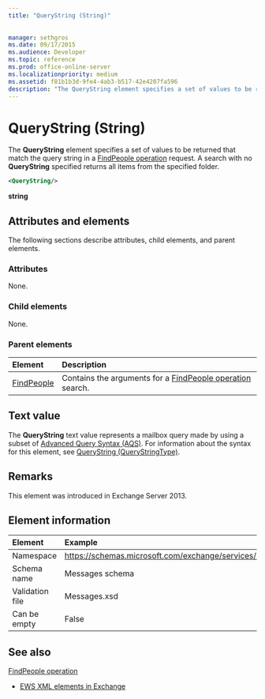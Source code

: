 ```yaml
---
title: "QueryString (String)"
 
 
manager: sethgros
ms.date: 09/17/2015
ms.audience: Developer
ms.topic: reference
ms.prod: office-online-server
ms.localizationpriority: medium
ms.assetid: f81b1b3d-9fe4-4ab3-b517-42e4207fa596
description: "The QueryString element specifies a set of values to be returned that match the query string in a FindPeople operation request. A search with no QueryString specified returns all items from the specified folder."
---
```


# QueryString (String)

The **QueryString** element specifies a set of values to be returned that match the query string in a [FindPeople operation](findpeople-operation.md) request. A search with no **QueryString** specified returns all items from the specified folder. 
  
```XML
<QueryString/> 
```

 **string**
## Attributes and elements

The following sections describe attributes, child elements, and parent elements.
  
### Attributes

None.
  
### Child elements

None.
  
### Parent elements

|**Element**|**Description**|
|:-----|:-----|
|[FindPeople](findpeople.md) <br/> |Contains the arguments for a [FindPeople operation](findpeople-operation.md) search.  <br/> |
   
## Text value

The **QueryString** text value represents a mailbox query made by using a subset of [Advanced Query Syntax (AQS)](https://msdn.microsoft.com/library/aa965711%28VS.85%29.aspx). For information about the syntax for this element, see [QueryString (QueryStringType)](querystring-querystringtype.md).
  
## Remarks

This element was introduced in Exchange Server 2013.
  
## Element information

|Element|Example|
|:-----|:-----|
|Namespace  <br/> |https://schemas.microsoft.com/exchange/services/2006/messages  <br/> |
|Schema name  <br/> |Messages schema  <br/> |
|Validation file  <br/> |Messages.xsd  <br/> |
|Can be empty  <br/> |False  <br/> |
   
## See also



[FindPeople operation](findpeople-operation.md)


- [EWS XML elements in Exchange](ews-xml-elements-in-exchange.md)

